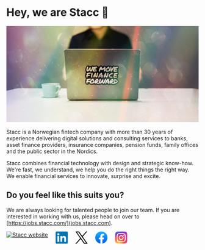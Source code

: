 # Hey, we are Stacc 👋

<img alt="We move finance forward" src="https://github.com/stacc/.github/blob/main/stacc_we-move-finance-forward.jpg">

Stacc is a Norwegian fintech company with more than 30 years of experience delivering digital solutions and consulting services to banks, asset finance providers, insurance companies, pension funds, family offices and the public sector in the Nordics.

Stacc combines financial technology with design and strategic know-how.
We're fast, we understand, we help you do the right things the right way.
We enable financial services to innovate, surprise and excite.

## Do you feel like this suits you?

We are always looking for talented people to join our team. If you are interested in working with us, please head on over to [https://jobs.stacc.com/](jobs.stacc.com).

<div style="display: flex; gap: 20px;">
  <a href="https://stacc.com/"><img src="https://stacc.com/favicon-32x32.png" alt="Stacc website" width="32" /></a>
 <a href="https://www.linkedin.com/company/stacc---the-fintech-platform-company"><img src="https://github.com/stacc/.github/blob/main/linkedin.png" width="32" /></a>
 <a href="https://twitter.com/stacctweets"><img src="https://github.com/stacc/.github/blob/main/x.png" width="32"/></a>
 <a href="https://www.facebook.com/staccgroup"><img src="https://github.com/stacc/.github/blob/main/fb.png" width="32" /></a>
 <a href="https://www.instagram.com/stacc_fintech/"><img src="https://github.com/stacc/.github/blob/main/ig.png" width="32" /></a>

  </div>

